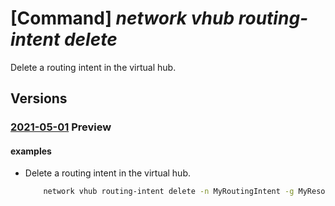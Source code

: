 # [Command] _network vhub routing-intent delete_

Delete a routing intent in the virtual hub.

## Versions

### [2021-05-01](/Resources/mgmt-plane/L3N1YnNjcmlwdGlvbnMve30vcmVzb3VyY2Vncm91cHMve30vcHJvdmlkZXJzL21pY3Jvc29mdC5uZXR3b3JrL3ZpcnR1YWxodWJzL3t9L3JvdXRpbmdpbnRlbnQve30=/2021-05-01.xml) **Preview**

<!-- mgmt-plane /subscriptions/{}/resourcegroups/{}/providers/microsoft.network/virtualhubs/{}/routingintent/{} 2021-05-01 -->

#### examples

- Delete a routing intent in the virtual hub.
    ```bash
        network vhub routing-intent delete -n MyRoutingIntent -g MyResourceGroup --vhub MyVirtualHub --yes
    ```
